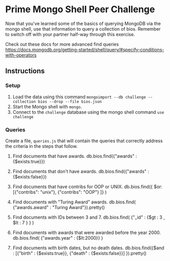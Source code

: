   # Prime Mongo Shell Peer Challenge

Now that you've learned some of the basics of querying MongoDB via the mongo shell, use that information to query a collection of bios. Remember to switch off with your partner half-way through this exercise.

Check out these docs for more advanced find queries https://docs.mongodb.org/getting-started/shell/query/#specify-conditions-with-operators

## Instructions

### Setup

1. Load the data using this command `mongoimport --db challenge --collection bios --drop --file bios.json`
2. Start the Mongo shell with `mongo`.
3. Connect to the `challenge` database using the mongo shell command `use challenge`

### Queries

Create a file, `queries.js` that will contain the queries that correctly address the criteria in the
steps that follow.

1. Find documents that have awards.
db.bios.find({"awards" : {$exists:true}})

2. Find documents that don't have awards.
db.bios.find({"awards" : {$exists:false}})

3. Find documents that have contribs for OOP or UNIX.
db.bios.find({ $or: [{"contribs": "unix"}, {"contribs": "OOP"} ]} )

4. Find documents with "Turing Award" awards.
db.bios.find( {"awards.award" : "Turing Award"}).pretty()

5. Find documents with IDs between 3 and 7.
db.bios.find( {"_id"  :   {$gt : 3  ,  $lt : 7 } } )

6. Find documents with awards that were awarded before the year 2000.
db.bios.find( {"awards.year" : {$lt:2000}} )

7. Find documents with birth dates, but no death dates.
db.bios.find({$and : [{"birth" : {$exists:true}}, {"death" : {$exists:false}}] }).pretty()
